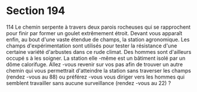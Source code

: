 # Section 194

114
Le chemin serpente à travers deux parois rocheuses qui se
rapprochent pour finir par former un goulet extrêmement étroit.
Devant vous apparaît enfin, au bout d'une vaste étendue de
champs, la station agronomique. Les champs d'expérimentation
sont utilisés pour tester la résistance d'une certaine variété
d'arbustes dans ce rude climat. Des hommes sont d'ailleurs
occupé s à les soigner. La station elle -même est un bâtiment isolé
par un dôme calorifuge. Allez -vous revenir sur vos pas afin de
trouver un autre chemin qui vous permettrait d'atteindre la
station sans traverser les champs (rendez -vous au 88) ou
préférez -vous vous diriger vers les hommes qui semblent
travailler sans aucune surveillance (rendez -vous au 22) ?